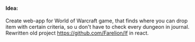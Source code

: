 
#### Idea:
Create web-app for World of Warcraft game, that finds where you can drop item with certain criteria, so u don't have to check every dungeon in journal.
Rewritten old project https://github.com/Farelion/lf in react.
